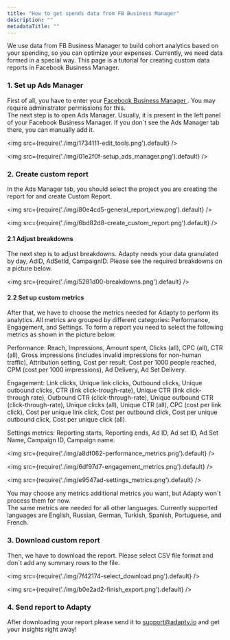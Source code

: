 ```yaml
---
title: "How to get spends data from FB Business Manager"
description: ""
metadataTitle: ""
---
```


We use data from FB Business Manager to build cohort analytics based on your spending, so you can optimize your expenses. Currently, we need data formed in a special way. This page is a tutorial for creating custom data reports in Facebook Business Manager.

### 1. Set up Ads Manager

First of all, you have to enter your <a href="https://business.facebook.com/"> Facebook Business Manager </a>. You may require administrator permissions for this.  
The next step is to open Ads Manager. Usually, it is present in the left panel of your Facebook Business Manager. If you don\`t see the Ads Manager tab there, you can manually add it.


<img
  src={require('./img/1734111-edit_tools.png').default}
/>






<img
  src={require('./img/01e2f0f-setup_ads_manager.png').default}
/>





### 2. Create custom report

In the Ads Manager tab, you should select the project you are creating the report for and create Custom Report.


<img
  src={require('./img/80e4cd5-general_report_view.png').default}
/>






<img
  src={require('./img/6bd82d8-create_custom_report.png').default}
/>





#### 2.1 Adjust breakdowns

The next step is to adjust breakdowns. Adapty needs your data granulated by day, AdID, AdSetId, CampaignID. Please see the required breakdowns on a picture below.


<img
  src={require('./img/5281d00-breakdowns.png').default}
/>





#### 2.2 Set up custom metrics

After that, we have to choose the metrics needed for Adapty to perform its analytics. All metrics are grouped by different categories: Performance, Engagement, and Settings. To form a report you need to select the following metrics as shown in the picture below. 

Performance: Reach, Impressions, Amount spent, Clicks (all), CPC (all), CTR (all), Gross impressions (includes invalid impressions for non-human traffic), Attribution setting, Cost per result, Cost per 1000 people reached, CPM (cost per 1000 impressions), Ad Delivery, Ad Set Delivery.

Engagement: Link clicks, Unique link clicks, Outbound clicks, Unique outbound clicks, CTR (link click-trough-rate), Unique CTR (link click-through rate), Outbound CTR (click-through-rate), Unique outbound CTR (click-through-rate), Unique clicks (all), Unique CTR (all), CPC (cost per link click), Cost per unique link click, Cost per outbound click, Cost per unique outbound click, Cost per unique click (all). 

Settings metrics: Reporting starts, Reporting ends, Ad ID, Ad set ID, Ad Set Name, Campaign ID, Campaign name.  


<img
  src={require('./img/a8df062-performance_metrics.png').default}
/>






<img
  src={require('./img/6df97d7-engagement_metrics.png').default}
/>






<img
  src={require('./img/e9547ad-settings_metrics.png').default}
/>





You may choose any metrics additional metrics you want, but Adapty won\`t process them for now.  
The same metrics are needed for all other languages. Currently supported languages are English, Russian, German, Turkish, Spanish, Portuguese, and French.

### 3. Download custom report

Then, we have to download the report. Please select CSV file format and don\`t add any summary rows to the file.


<img
  src={require('./img/7f42174-select_download.png').default}
/>






<img
  src={require('./img/b0e2ad2-finish_export.png').default}
/>





### 4. Send report to Adapty

After downloading your report please send it to <a href="mailto:support@adapty.io">support@adapty.io</a> and get your insights right away!